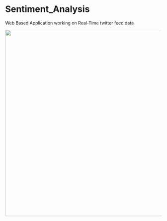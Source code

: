 # Sentiment_Analysis

Web Based Application working on Real-Time twitter feed data

<a href="https://www.linkedin.com/in/lakshyakumar24/"><img height="600" src="https://www.repustate.com/blog/images/sentiment-analysis-challenges.jpg"></a>
